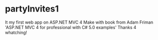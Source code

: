 # partyInvites1
It my first web app on ASP.NET MVC 4
Make with book from Adam Friman 'ASP.NET MVC 4 for professional with C# 5.0 examples'
Thanks 4 whatching!
